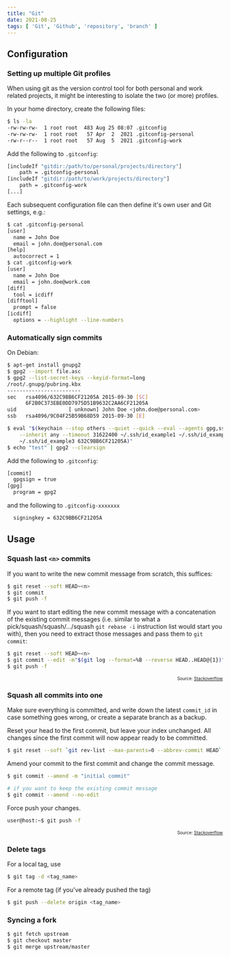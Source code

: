 ```yaml
---
title: "Git"
date: 2021-08-25
tags: [ 'Git', 'Github', 'repository', 'branch' ]
---
```


## Configuration

### Setting up multiple Git profiles

When using git as the version control tool for both personal and work related
projects, it might be interesting to isolate the two (or more) profiles.

In your home directory, create the following files:

```bash
$ ls -la
-rw-rw-rw-  1 root root  483 Aug 25 08:07 .gitconfig
-rw-rw-rw-  1 root root   57 Apr  2  2021 .gitconfig-personal
-rw-r--r--  1 root root   57 Aug  5  2021 .gitconfig-work
```

Add the following to `.gitconfig`:

```bash
[includeIf "gitdir:/path/to/personal/projects/directory"]
    path = .gitconfig-personal
[includeIf "gitdir:/path/to/work/projects/directory"]
    path = .gitconfig-work
[...]
```

Each subsequent configuration file can then define it's own user and Git
settings, e.g.:

```bash
$ cat .gitconfig-personal
[user]
  name = John Doe
  email = john.doe@personal.com
[help]
  autocorrect = 1
$ cat .gitconfig-work
[user]
  name = John Doe
  email = john.doe@work.com
[diff]
  tool = icdiff
[difftool]
  prompt = false
[icdiff]
  options = --highlight --line-numbers
```

### Automatically sign commits

On Debian:

```bash
$ apt-get install gnupg2
$ gpg2 --import file.asc
$ gpg2 --list-secret-keys --keyid-format=long
/root/.gnupg/pubring.kbx
------------------------
sec   rsa4096/632C9BB6CF21205A 2015-09-30 [SC]
      6F2B0C373EBE0DD7975D51B9632C2AA6CF21205A
uid                 [ unknown] John Doe <john.doe@personal.com>
ssb   rsa4096/9C04F25B59B68D59 2015-09-30 [E]

$ eval "$(keychain --stop others --quiet --quick --eval --agents gpg,ssh\
    --inherit any --timeout 31622400 ~/.ssh/id_example1 ~/.ssh/id_example2\
    ~/.ssh/id_example3 632C9BB6CF21205A)"
$ echo "test" | gpg2 --clearsign
```

Add the following to `.gitconfig`:

```bash
[commit]
  gpgsign = true
[gpg]
  program = gpg2
```

and the following to `.gitconfig-xxxxxxx`

```bash
  signingkey = 632C9BB6CF21205A
```

## Usage

### Squash last `<n>` commits

If you want to write the new commit message from scratch, this suffices:

```bash
$ git reset --soft HEAD~<n>
$ git commit
$ git push -f
```

If you want to start editing the new commit message with a concatenation of the existing commit messages (i.e. similar to what a\
pick/squash/squash/…/squash `git rebase -i` instruction list would start you with), then you need to extract those messages and pass them to `git commit`:

```bash
$ git reset --soft HEAD~<n>
$ git commit --edit -m"$(git log --format=%B --reverse HEAD..HEAD@{1})"
$ git push -f
```

<p style="font-size: 10px" align="right">
    Source: <a href="https://stackoverflow.com/a/5201642">Stackoverflow</a>
</p>

### Squash all commits into one

Make sure everything is committed, and write down the latest ```commit_id``` in case something goes wrong, or create a separate branch as a backup.

Reset your head to the first commit, but leave your index unchanged. All changes since the first commit will now appear ready to be committed.

```bash
$ git reset --soft `git rev-list --max-parents=0 --abbrev-commit HEAD`
```

Amend your commit to the first commit and change the commit message.

```bash
$ git commit --amend -m "initial commit"

# if you want to keep the existing commit message
$ git commit --amend --no-edit
```

Force push your changes.

```bash
user@host:~$ git push -f
```

<p style="font-size: 10px" align="right">
    Source: <a href="https://stackoverflow.com/a/49900667">Stackoverflow</a>
</p>

### Delete tags

For a local tag, use

```bash
$ git tag -d <tag_name>
```

For a remote tag (if you've already pushed the tag)

```bash
$ git push --delete origin <tag_name>
```

### Syncing a fork

```bash
$ git fetch upstream
$ git checkout master
$ git merge upstream/master
```
